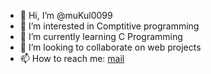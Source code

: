 - 👋 Hi, I’m @muKul0099
- 👀 I’m interested in Comptitive programming
- 🌱 I’m currently learning C Programming
- 💞️ I’m looking to collaborate on web projects
- 📫 How to reach me:  <a href="mailto: mukuldeep63@gmail.com">mail</a>
 

<!---
muKul0099/muKul0099 is a ✨ special ✨ repository because its `README.md` (this file) appears on your GitHub profile.
You can click the Preview link to take a look at your changes.
--->

